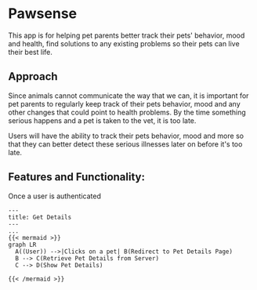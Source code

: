 # Pawsense
This app is for helping pet parents better track their pets' behavior, mood and health, find solutions to any existing problems so their pets can live their best life.


## Approach
Since animals cannot communicate the way that we can, it is important for pet parents to regularly keep track of their pets behavior, mood and any other changes that could point to health problems. By the time something serious happens and a pet is taken to the vet, it is too late.  

Users will have the ability to track their pets behavior, mood and more so that they can better detect these serious illnesses later on before it's too late.

## Features and Functionality:
Once a user is authenticated

```mermaid
---
title: Get Details
---
...
{{< mermaid >}}
graph LR
  A((User)) -->|Clicks on a pet| B(Redirect to Pet Details Page)
  B --> C(Retrieve Pet Details from Server)
  C --> D(Show Pet Details)

{{< /mermaid >}}
```
